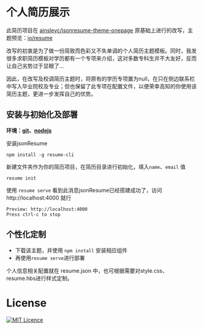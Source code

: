 # 个人简历展示

此简历项目在 [ainsleyc/jsonresume-theme-onepage](https://themes.jsonresume.org/theme/onepage) 原基础上进行的改写，主题预览：[io/resume](https://hoodiearon.github.io/resume/)

改写的初衷是为了做一份简致而色彩又不失单调的个人简历主题模板。同时，我发很多求职简历模板对学历都有一个专项来介绍，这对多数专科生并不大友好，反而让自己劣势过于显眼了...

因此，在改写及校调简历主题时，将原有的学历专项置为null，在只在侧边联系栏中写入毕业院校及专业；但也保留了此专项在配置文件，以便荣幸高知的你使用该简历主题，更进一步发挥自己的优势。




## 安装与初始化及部署

**环境：[git](https://git-scm.com/)、[nodejs](https://nodejs.org/zh-cn/)**

安装jsonResume

```
npm install -g resume-cli
```

新建文件夹作为你的简历项目，在简历目录进行初始化，填入`name`、`email` 值

```
resume init
```

使用 `resume serve` 看到此消息jsonResume已经搭建成功了，访问 http://localhost:4000 就行

```
Preview: http://localhost:4000
Press ctrl-c to stop
```


## 个性化定制

* 下载该主题，并使用 `npm install` 安装相应组件
* 再使用`resume serve`进行部署

个人信息相关配置就在 resume.json 中，也可根据需要对style.css、resume.hbs进行样式定制。


# License

[![MIT Licence](https://img.shields.io/badge/mit-license-red.svg)](https://opensource.org/licenses/mit-license.php)
